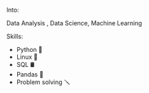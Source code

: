 Into:

Data Analysis , 
Data Science,
Machine Learning

Skills:
- Python 🐍
- Linux 🐧
- SQL 🛢
- Pandas 🐼
- Problem solving 🪛


<!---
Cloudy17g35/Cloudy17g35 is a ✨ special ✨ repository because its `README.md` (this file) appears on your GitHub profile.
You can click the Preview link to take a look at your changes.
--->
